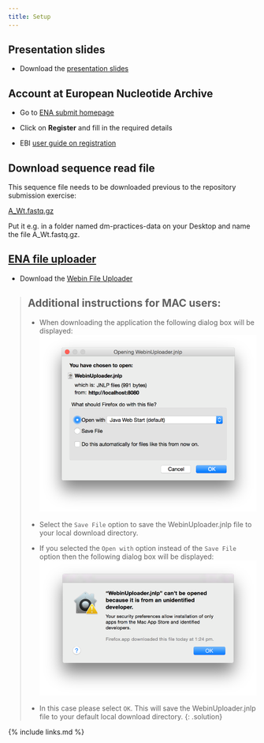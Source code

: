 ```yaml
---
title: Setup
---
```

## Presentation slides
* Download the [presentation slides](/files/module-repository-submission-dm-practice.pdf)

## Account at European Nucleotide Archive

* Go to [ENA submit homepage](https://www.ebi.ac.uk/ena/submit/sra/#)

* Click on **Register** and fill in the required details

* EBI [user guide on registration](https://ena-docs.readthedocs.io/en/latest/submit/general-guide/registration.html)

## Download sequence read file
This sequence file needs to be downloaded previous to the repository submission exercise:  

[A_Wt.fastq.gz](ftp://ftp.sra.ebi.ac.uk/vol1/fastq/ERR418/004/ERR4185834/ERR4185834.fastq.gz)

Put it e.g. in a folder named dm-practices-data on your Desktop and name the file A_Wt.fastq.gz.

## [ENA file uploader](https://ena-docs.readthedocs.io/en/latest/submit/fileprep/upload.html#using-webin-file-uploader)

* Download the [Webin File Uploader](http://www.ebi.ac.uk/ena/upload/WebinUploader.jnlp)

> ## Additional instructions for MAC users:
>
> * When downloading the application the following dialog box will be displayed:
> ![download_webin_uploader](/fig/download_webin_uploader.png)
>
> * Select the `Save File` option to save the WebinUploader.jnlp file to your local download directory.
> 
> * If you selected the `Open with` option instead of the `Save File` option then the following dialog box will be displayed:
> ![webin_uploader_open](/fig/webin_uploader_open.png)
> 
> * In this case please select `OK`. This will save the WebinUploader.jnlp file to your default local download directory.
{: .solution}

{% include links.md %}
